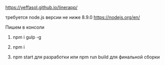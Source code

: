 https://yeffasol.github.io/linerapp/

требуется node.js версии не ниже 8.9.0 https://nodejs.org/en/

Пишем в консоли 

1. npm i gulp -g

2. npm i

3. npm start для разработки или npm run build для финальной сборки
